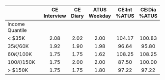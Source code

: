 
|                      | CE<br>Interview |  CE<br>Diary | ATUS<br>Weekday | CE:Int<br>%ATUS | CE:Dia<br>%ATUS |
| -------------------- | :----------: | :----------: | :----------: | :----------: | :----------: |
| Income Quantile      |              |              |              |              |              |
|     < $35K           |         2.08 |         2.02 |         2.00 |       104.17 |       100.83 |
|  $35K/$60K           |         1.92 |         1.90 |         1.98 |        96.64 |        95.80 |
|  $60K/$100K          |         1.75 |         1.75 |         1.62 |       108.25 |       108.25 |
| $100K/$150K          |         1.75 |         2.00 |         2.00 |        87.50 |       100.00 |
|     > $150K          |         1.75 |         1.75 |         1.80 |        97.22 |        97.22 |

